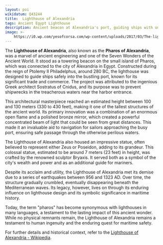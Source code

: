 ```yaml
---
layout: poi
wikidatum: Q43244
title:  Lighthouse of Alexandria
tags: Ancient Egypt Lighthouse
description: Ancient beacon at Alexandria's port, guiding ships with unmatched engineering.
image: >-
    https://i0.wp.com/yesofcorsa.com/wp-content/uploads/2017/03/The-lighthouse-of-Alexandria-Photo.jpg
---
```

<meta charset="UTF-8">
<meta name="keywords" content="Ancient,Egypt,Lighthouse">
<meta name="viewport" content="width=device-width, initial-scale=1.0">
<p>The <strong>Lighthouse of Alexandria</strong>, also known as the <strong>Pharos of Alexandria</strong>, was a marvel of ancient engineering and one of the Seven Wonders of the Ancient World. It stood as a towering beacon on the small island of Pharos, which was connected to the city of Alexandria in Egypt. Constructed during the reign of Ptolemy II Philadelphus, around 280 BC, the lighthouse was designed to guide ships safely into the bustling port, known for its significant trade and commerce. The project was attributed to the ingenious Greek architect Sostratus of Cnidus, and its purpose was to prevent shipwrecks in the treacherous waters near the harbor entrance.</p>

<p>This architectural masterpiece reached an estimated height between 100 and 130 meters (330 to 430 feet), making it one of the tallest structures of the ancient world. Its primary innovation was a combination of an enormous open flame and a polished bronze mirror, which created a powerful concentrated beam of light that could be seen from great distances. This made it an invaluable aid to navigation for sailors approaching the busy port, ensuring safe passage through the otherwise perilous waters.</p>

<p>The Lighthouse of Alexandria also housed an impressive statue, often believed to represent either Zeus or Poseidon, adding to its grandeur. This colossal statue, estimated to be around 7 meters (23 feet) in height, was crafted by the renowned sculptor Bryaxis. It served both as a symbol of the city's wealth and power and as an additional guide for mariners.</p>

<p>Despite its acclaim and utility, the Lighthouse of Alexandria met its demise due to a series of earthquakes between 956 and 1323 AD. Over time, the structure gradually crumbled, eventually disappearing beneath the Mediterranean waves. Its legacy, however, lives on through its enduring influence on lighthouse design and its symbolic significance in maritime history.</p>

<p>Today, the term "pharos" has become synonymous with lighthouses in many languages, a testament to the lasting impact of this ancient wonder. While no physical remnants remain, the Lighthouse of Alexandria remains a testament to human ingenuity and the enduring quest for maritime safety.</p>

<p>For further details and historical context, refer to the <a href="https://en.wikipedia.org/wiki/Lighthouse_of_Alexandria">Lighthouse of Alexandria - Wikipedia</a>.</p>

